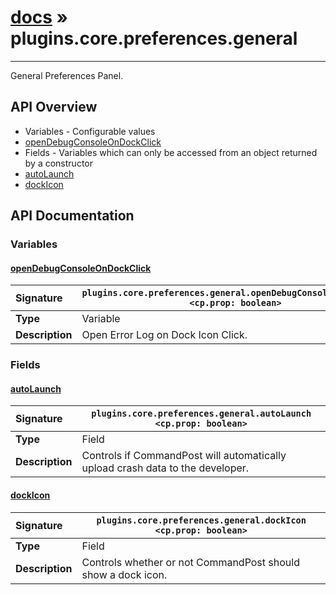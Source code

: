 # [docs](index.md) » plugins.core.preferences.general
---

General Preferences Panel.

## API Overview
* Variables - Configurable values
 * [openDebugConsoleOnDockClick](#opendebugconsoleondockclick)
* Fields - Variables which can only be accessed from an object returned by a constructor
 * [autoLaunch](#autolaunch)
 * [dockIcon](#dockicon)

## API Documentation

### Variables

#### [openDebugConsoleOnDockClick](#opendebugconsoleondockclick)
| <span style="float: left;">**Signature**</span> | <span style="float: left;">`plugins.core.preferences.general.openDebugConsoleOnDockClick <cp.prop: boolean>` </span>                                                          |
| -----------------------------------------------------|---------------------------------------------------------------------------------------------------------|
| **Type**                                             | Variable |
| **Description**                                      | Open Error Log on Dock Icon Click. |

### Fields

#### [autoLaunch](#autolaunch)
| <span style="float: left;">**Signature**</span> | <span style="float: left;">`plugins.core.preferences.general.autoLaunch <cp.prop: boolean>` </span>                                                          |
| -----------------------------------------------------|---------------------------------------------------------------------------------------------------------|
| **Type**                                             | Field |
| **Description**                                      | Controls if CommandPost will automatically upload crash data to the developer. |

#### [dockIcon](#dockicon)
| <span style="float: left;">**Signature**</span> | <span style="float: left;">`plugins.core.preferences.general.dockIcon <cp.prop: boolean>` </span>                                                          |
| -----------------------------------------------------|---------------------------------------------------------------------------------------------------------|
| **Type**                                             | Field |
| **Description**                                      | Controls whether or not CommandPost should show a dock icon. |

